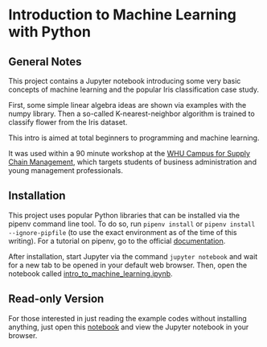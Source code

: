 # Introduction to Machine Learning with Python

## General Notes

This project contains a Jupyter notebook introducing some very basic concepts
of machine learning and the popular Iris classification case study.

First, some simple linear algebra ideas are shown via examples with the numpy
library. Then a so-called K-nearest-neighbor algorithm is trained to classify
flower from the Iris dataset.

This intro is aimed at total beginners to programming and machine learning.

It was used within a 90 minute workshop at the
[WHU Campus for Supply Chain Management](http://campus-for-scm.de), which
targets students of business administration and young management professionals.

## Installation

This project uses popular Python libraries that can be installed via the
pipenv command line tool. To do so, run `pipenv install` or
`pipenv install --ignore-pipfile` (to use the exact environment as of the time
of this writing). For a tutorial on pipenv, go to the official
[documentation](https://pipenv.readthedocs.io/en/latest/).

After installation, start Jupyter via the command `jupyter notebook` and wait
for a new tab to be opened in your default web browser. Then, open the notebook
called [intro_to_machine_learning.ipynb](intro_to_machine_learning.ipynb).

## Read-only Version

For those interested in just reading the example codes without installing
anything, just open this [notebook](intro_to_machine_learning.ipynb) and view
the Jupyter notebook in your browser.
